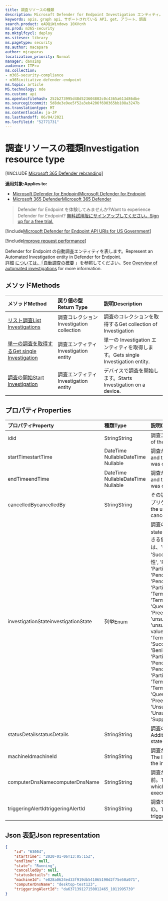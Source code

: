 ```yaml
---
title: 調査リソースの種類
description: Microsoft Defender for Endpoint Investigation エンティティ。
keywords: apis、graph api、サポートされている API、get、アラート、調査
search.product: eADQiWindows 10XVcnh
ms.prod: m365-security
ms.mktglfcycl: deploy
ms.sitesec: library
ms.pagetype: security
ms.author: macapara
author: mjcaparas
localization_priority: Normal
manager: dansimp
audience: ITPro
ms.collection:
- m365-security-compliance
- m365initiative-defender-endpoint
ms.topic: article
MS.technology: mde
ms.custom: api
ms.openlocfilehash: 252b273995d48d523604802c0c4365a613d86dbe
ms.sourcegitcommit: 5d8de3e9ee5f52a3eb4206f690365bb108a3247b
ms.translationtype: MT
ms.contentlocale: ja-JP
ms.lasthandoff: 06/04/2021
ms.locfileid: "52771731"
---
```

# <a name="investigation-resource-type"></a><span data-ttu-id="086b6-104">調査リソースの種類</span><span class="sxs-lookup"><span data-stu-id="086b6-104">Investigation resource type</span></span>

[!INCLUDE [Microsoft 365 Defender rebranding](../../includes/microsoft-defender.md)]

<span data-ttu-id="086b6-105">**適用対象:**</span><span class="sxs-lookup"><span data-stu-id="086b6-105">**Applies to:**</span></span>
- [<span data-ttu-id="086b6-106">Microsoft Defender for Endpoint</span><span class="sxs-lookup"><span data-stu-id="086b6-106">Microsoft Defender for Endpoint</span></span>](https://go.microsoft.com/fwlink/p/?linkid=2154037)
- [<span data-ttu-id="086b6-107">Microsoft 365 Defender</span><span class="sxs-lookup"><span data-stu-id="086b6-107">Microsoft 365 Defender</span></span>](https://go.microsoft.com/fwlink/?linkid=2118804)

> <span data-ttu-id="086b6-108">Defender for Endpoint を体験してみませんか?</span><span class="sxs-lookup"><span data-stu-id="086b6-108">Want to experience Defender for Endpoint?</span></span> [<span data-ttu-id="086b6-109">無料試用版にサインアップしてください。</span><span class="sxs-lookup"><span data-stu-id="086b6-109">Sign up for a free trial.</span></span>](https://www.microsoft.com/microsoft-365/windows/microsoft-defender-atp?ocid=docs-wdatp-exposedapis-abovefoldlink) 

[!include[Microsoft Defender for Endpoint API URIs for US Government](../../includes/microsoft-defender-api-usgov.md)]

[!include[Improve request performance](../../includes/improve-request-performance.md)]

<span data-ttu-id="086b6-110">Defender for Endpoint の自動調査エンティティを表します。</span><span class="sxs-lookup"><span data-stu-id="086b6-110">Represent an Automated Investigation entity in Defender for Endpoint.</span></span>
<br> <span data-ttu-id="086b6-111">詳細 [については、「自動調査の概要](automated-investigations.md) 」を参照してください。</span><span class="sxs-lookup"><span data-stu-id="086b6-111">See [Overview of automated investigations](automated-investigations.md) for more information.</span></span>

## <a name="methods"></a><span data-ttu-id="086b6-112">メソッド</span><span class="sxs-lookup"><span data-stu-id="086b6-112">Methods</span></span>
<span data-ttu-id="086b6-113">メソッド</span><span class="sxs-lookup"><span data-stu-id="086b6-113">Method</span></span>|<span data-ttu-id="086b6-114">戻り値の型</span><span class="sxs-lookup"><span data-stu-id="086b6-114">Return Type</span></span> |<span data-ttu-id="086b6-115">説明</span><span class="sxs-lookup"><span data-stu-id="086b6-115">Description</span></span>
:---|:---|:---
[<span data-ttu-id="086b6-116">リスト調査</span><span class="sxs-lookup"><span data-stu-id="086b6-116">List Investigations</span></span>](get-investigation-collection.md) | <span data-ttu-id="086b6-117">調査コレクション</span><span class="sxs-lookup"><span data-stu-id="086b6-117">Investigation collection</span></span> | <span data-ttu-id="086b6-118">調査のコレクションを取得する</span><span class="sxs-lookup"><span data-stu-id="086b6-118">Get collection of Investigation</span></span>
[<span data-ttu-id="086b6-119">単一の調査を取得する</span><span class="sxs-lookup"><span data-stu-id="086b6-119">Get single Investigation</span></span>](get-investigation-object.md) | <span data-ttu-id="086b6-120">調査エンティティ</span><span class="sxs-lookup"><span data-stu-id="086b6-120">Investigation entity</span></span> | <span data-ttu-id="086b6-121">単一の Investigation エンティティを取得します。</span><span class="sxs-lookup"><span data-stu-id="086b6-121">Gets single Investigation entity.</span></span>
[<span data-ttu-id="086b6-122">調査の開始</span><span class="sxs-lookup"><span data-stu-id="086b6-122">Start Investigation</span></span>](initiate-autoir-investigation.md) | <span data-ttu-id="086b6-123">調査エンティティ</span><span class="sxs-lookup"><span data-stu-id="086b6-123">Investigation entity</span></span> | <span data-ttu-id="086b6-124">デバイスで調査を開始します。</span><span class="sxs-lookup"><span data-stu-id="086b6-124">Starts Investigation on a device.</span></span>


## <a name="properties"></a><span data-ttu-id="086b6-125">プロパティ</span><span class="sxs-lookup"><span data-stu-id="086b6-125">Properties</span></span>
<span data-ttu-id="086b6-126">プロパティ</span><span class="sxs-lookup"><span data-stu-id="086b6-126">Property</span></span> |  <span data-ttu-id="086b6-127">種類</span><span class="sxs-lookup"><span data-stu-id="086b6-127">Type</span></span>    |   <span data-ttu-id="086b6-128">説明</span><span class="sxs-lookup"><span data-stu-id="086b6-128">Description</span></span>
:---|:---|:---
<span data-ttu-id="086b6-129">id</span><span class="sxs-lookup"><span data-stu-id="086b6-129">id</span></span> | <span data-ttu-id="086b6-130">String</span><span class="sxs-lookup"><span data-stu-id="086b6-130">String</span></span> | <span data-ttu-id="086b6-131">調査エンティティの ID。</span><span class="sxs-lookup"><span data-stu-id="086b6-131">Identity of the investigation entity.</span></span> 
<span data-ttu-id="086b6-132">startTime</span><span class="sxs-lookup"><span data-stu-id="086b6-132">startTime</span></span> | <span data-ttu-id="086b6-133">DateTime Nullable</span><span class="sxs-lookup"><span data-stu-id="086b6-133">DateTime Nullable</span></span> | <span data-ttu-id="086b6-134">調査が作成された日時。</span><span class="sxs-lookup"><span data-stu-id="086b6-134">The date and time when the investigation was created.</span></span> 
<span data-ttu-id="086b6-135">endTime</span><span class="sxs-lookup"><span data-stu-id="086b6-135">endTime</span></span> | <span data-ttu-id="086b6-136">DateTime Nullable</span><span class="sxs-lookup"><span data-stu-id="086b6-136">DateTime Nullable</span></span> | <span data-ttu-id="086b6-137">調査が完了した日時。</span><span class="sxs-lookup"><span data-stu-id="086b6-137">The date and time when the investigation was completed.</span></span> 
<span data-ttu-id="086b6-138">cancelledBy</span><span class="sxs-lookup"><span data-stu-id="086b6-138">cancelledBy</span></span> | <span data-ttu-id="086b6-139">String</span><span class="sxs-lookup"><span data-stu-id="086b6-139">String</span></span> | <span data-ttu-id="086b6-140">その調査を取り消したユーザー/アプリケーションの ID。</span><span class="sxs-lookup"><span data-stu-id="086b6-140">The ID of the user/application that canceled that investigation.</span></span> 
<span data-ttu-id="086b6-141">investigationState</span><span class="sxs-lookup"><span data-stu-id="086b6-141">investigationState</span></span> | <span data-ttu-id="086b6-142">列挙</span><span class="sxs-lookup"><span data-stu-id="086b6-142">Enum</span></span> | <span data-ttu-id="086b6-143">調査の現在の状態。</span><span class="sxs-lookup"><span data-stu-id="086b6-143">The current state of the investigation.</span></span> <span data-ttu-id="086b6-144">指定できる値は、'Unknown'、'Terminated'、 'SuccessfullyRemediated', '良性', 'Failed', 'PartiallyRemediated', 'Running', 'PendingApproval', 'PendingResource', 'PartiallyInvestigated', 'TerminatedByUser', 'TerminatedBySystem', 'Queued', 'InnerFailure', 'PreexistingAlert', 'unsupportedAlertType', 'unsupportedAlertType''</span><span class="sxs-lookup"><span data-stu-id="086b6-144">Possible values are: 'Unknown', 'Terminated', 'SuccessfullyRemediated', 'Benign', 'Failed', 'PartiallyRemediated', 'Running', 'PendingApproval', 'PendingResource', 'PartiallyInvestigated', 'TerminatedByUser', 'TerminatedBySystem', 'Queued', 'InnerFailure', 'PreexistingAlert', 'UnsupportedOs', 'UnsupportedAlertType', 'SuppressedAlert'.</span></span>
<span data-ttu-id="086b6-145">statusDetails</span><span class="sxs-lookup"><span data-stu-id="086b6-145">statusDetails</span></span> | <span data-ttu-id="086b6-146">String</span><span class="sxs-lookup"><span data-stu-id="086b6-146">String</span></span> | <span data-ttu-id="086b6-147">調査の状態に関する追加情報。</span><span class="sxs-lookup"><span data-stu-id="086b6-147">Additional information about the state of the investigation.</span></span>
<span data-ttu-id="086b6-148">machineId</span><span class="sxs-lookup"><span data-stu-id="086b6-148">machineId</span></span> | <span data-ttu-id="086b6-149">String</span><span class="sxs-lookup"><span data-stu-id="086b6-149">String</span></span> | <span data-ttu-id="086b6-150">調査が実行されるデバイスの ID。</span><span class="sxs-lookup"><span data-stu-id="086b6-150">The ID of the device on which the investigation is executed.</span></span>
<span data-ttu-id="086b6-151">computerDnsName</span><span class="sxs-lookup"><span data-stu-id="086b6-151">computerDnsName</span></span> | <span data-ttu-id="086b6-152">String</span><span class="sxs-lookup"><span data-stu-id="086b6-152">String</span></span> | <span data-ttu-id="086b6-153">調査が実行されるデバイスの名前。</span><span class="sxs-lookup"><span data-stu-id="086b6-153">The name of the device on which the investigation is executed.</span></span>
<span data-ttu-id="086b6-154">triggeringAlertId</span><span class="sxs-lookup"><span data-stu-id="086b6-154">triggeringAlertId</span></span> | <span data-ttu-id="086b6-155">String</span><span class="sxs-lookup"><span data-stu-id="086b6-155">String</span></span> | <span data-ttu-id="086b6-156">調査をトリガーしたアラートの ID。</span><span class="sxs-lookup"><span data-stu-id="086b6-156">The ID of the alert that triggered the investigation.</span></span>


## <a name="json-representation"></a><span data-ttu-id="086b6-157">Json 表記</span><span class="sxs-lookup"><span data-stu-id="086b6-157">Json representation</span></span>

```json
{
    "id": "63004",
    "startTime": "2020-01-06T13:05:15Z",
    "endTime": null,
    "state": "Running",
    "cancelledBy": null,
    "statusDetails": null,
    "machineId": "e828a0624ed33f919db541065190d2f75e50a071",
    "computerDnsName": "desktop-test123",
    "triggeringAlertId": "da637139127150012465_1011995739"
}
```
